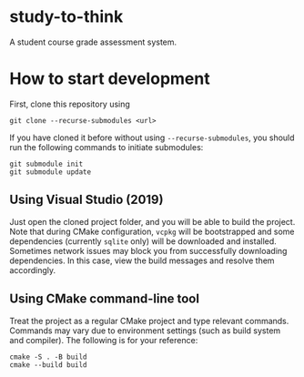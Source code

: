 # study-to-think
A student course grade assessment system.

# How to start development
First, clone this repository using
```
git clone --recurse-submodules <url>
```
If you have cloned it before without using `--recurse-submodules`, you should run the following commands to initiate submodules:
```
git submodule init
git submodule update
```

## Using Visual Studio (2019)
Just open the cloned project folder, and you will be able to build the project. Note that during CMake configuration, `vcpkg` will be bootstrapped and some dependencies (currently `sqlite` only) will be downloaded and installed.  
Sometimes network issues may block you from successfully downloading dependencies. In this case, view the build messages and resolve them accordingly.

## Using CMake command-line tool
Treat the project as a regular CMake project and type relevant commands. Commands may vary due to environment settings (such as build system and compiler). The following is for your reference:
```
cmake -S . -B build
cmake --build build
```